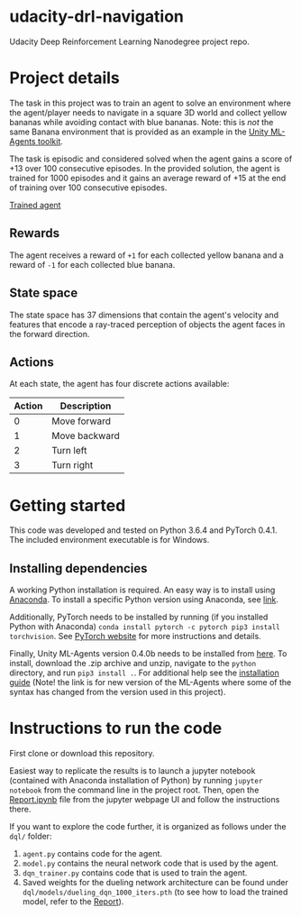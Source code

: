 # udacity-drl-navigation
Udacity Deep Reinforcement Learning Nanodegree project repo.


# Project details
The task in this project was to train an agent to solve an environment where the agent/player needs to navigate in a square 3D world and collect yellow bananas while avoiding contact with blue bananas. Note: this is *not* the same Banana environment that is provided as an example in the [Unity ML-Agents toolkit](https://github.com/Unity-Technologies/ml-agents).

The task is episodic and considered solved when the agent gains a score of +13 over 100 consecutive episodes. In the provided solution, the agent is trained for 1000 episodes and it gains an average reward of +15 at the end of training over 100 consecutive episodes.

[Trained agent](www/trained_dueling_dqn.gif)

## Rewards
The agent receives a reward of `+1` for each collected yellow banana and a reward of `-1` for each collected blue banana.

## State space
The state space has 37 dimensions that contain the agent's velocity and features that encode a ray-traced perception of objects the agent faces in the forward direction.

## Actions
At each state, the agent has four discrete actions available:

| Action | Description   |
|--------|---------------|
| 0      | Move forward  |
| 1      | Move backward |
| 2      | Turn left     |
| 3      | Turn right    |


# Getting started
This code was developed and tested on Python 3.6.4 and PyTorch 0.4.1. The included environment executable is for Windows.

## Installing dependencies
A working Python installation is required. An easy way is to install using [Anaconda](https://www.anaconda.com/download/). To install a specific Python version using Anaconda, see [link](http://docs.anaconda.com/anaconda/faq/#how-do-i-get-the-latest-anaconda-with-python-3-5).

Additionally, PyTorch needs to be installed by running (if you installed Python with Anaconda) `conda install pytorch -c pytorch
pip3 install torchvision`. See [PyTorch website](https://pytorch.org/) for more instructions and details.

Finally, Unity ML-Agents version 0.4.0b needs to be installed from [here](https://github.com/Unity-Technologies/ml-agents/releases/tag/0.4.0b). To install, download the .zip archive and unzip, navigate to the `python` directory, and run `pip3 install .`. For additional help see the [installation guide](https://github.com/Unity-Technologies/ml-agents/blob/master/docs/Installation.md) (Note! the link is for new version of the ML-Agents where some of the syntax has changed from the version used in this project).

# Instructions to run the code
First clone or download this repository. 

Easiest way to replicate the results is to launch a jupyter notebook (contained with Anaconda installation of Python) by running `jupyter notebook` from the command line in the project root. Then, open the [Report.ipynb](Report.ipynb) file from the jupyter webpage UI and follow the instructions there.

If you want to explore the code further, it is organized as follows under the `dql/` folder:

1. `agent.py` contains code for the agent.
2. `model.py` contains the neural network code that is used by the agent.
3. `dqn_trainer.py` contains code that is used to train the agent.
4. Saved weights for the dueling network architecture can be found under `dql/models/dueling_dqn_1000_iters.pth` (to see how to load the trained model, refer to the [Report](Report.ipynb)).

